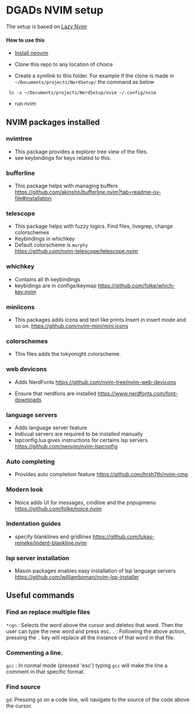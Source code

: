 # DGADs NVIM setup

The setup is based on [Lazy Nvim](https://lazy.folke.io)

#### How to use this
* [Install neovim](https://github.com/neovim/neovim/blob/master/INSTALL.md)

* Clone this repo to any location of choice
* Create a symlink to this folder. For example if the clone is made in `~/Documents/projects/NerdSetup/` the command as below
```
 ln -s ~/Documents/projects/NerdSetup/nvim ~/.config/nvim
```
* run nvim

## NVIM packages installed

### nvimtree
* This package provides a explorer tree view of the files.
* see keybindings for keys related to this.

### bufferline
* This package helps with managing buffers
https://github.com/akinsho/bufferline.nvim?tab=readme-ov-file#installation

### telescope
* This package helps with fuzzy logics. Find files, livegrep, change colorschemes
* Keybindings in whichkey 
* Default colorscheme is `murphy`  
https://github.com/nvim-telescope/telescope.nvim

### whichkey
* Contains all th keybindings
* keybidings are in configs/keymap
https://github.com/folke/which-key.nvim

### miniicons
* This packages adds icons and text like prints Insert in insert mode and so on.
https://github.com/nvim-mini/mini.icons

### colorschemes
* This files adds the tokyonight colorscheme. 

### web devicons
* Adds NerdFonts
https://github.com/nvim-tree/nvim-web-devicons

* Ensure that nerdfons are installed
https://www.nerdfonts.com/font-downloads

### language servers
* Adds language server feature
* Indivual servers are required to be installed manually
* lspconfig.lua gives instructions for certains lsp servers.
https://github.com/neovim/nvim-lspconfig

### Auto completing
* Provides auto completion feature
https://github.com/hrsh7th/nvim-cmp

### Modern look
* Noice adds UI for messages, cmdline and the popupmenu
https://github.com/folke/noice.nvim

### Indentation guides
* specify blanklines and gridlines
https://github.com/lukas-reineke/indent-blankline.nvim

### lsp server installation
* Mason packages enables easy installation of lsp language servers
https://github.com/williamboman/nvim-lsp-installer

## Useful commands

### Find an replace multiple files

`*cgn` : Selects the word above the cursor and deletes that word. Then the user can type the new word and press esc.
`.`    : Following the above action, pressing the `.` key will replace all the instance of that word in that file.

### Commenting a line.
`gcc` : In normal mode (pressed 'esc') typing `gcc` will make the line a comment in that specific format.


### Find source
`gd`: Pressing `gd` on a code line, will navigate to the source of the code above the cursor.
